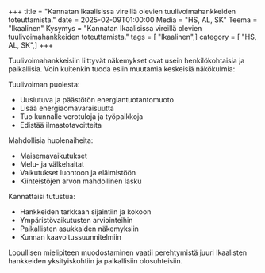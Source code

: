 +++
title = "Kannatan Ikaalisissa vireillä olevien tuulivoimahankkeiden toteuttamista."
date = 2025-02-09T01:00:00
Media = "HS, AL, SK"
Teema = "Ikaalinen"
Kysymys = "Kannatan Ikaalisissa vireillä olevien tuulivoimahankkeiden toteuttamista."
tags = [ "Ikaalinen",]
category = [ "HS, AL, SK",]
+++

Tuulivoimahankkeisiin liittyvät näkemykset ovat usein henkilökohtaisia ja paikallisia. Voin kuitenkin tuoda esiin muutamia keskeisiä näkökulmia:

Tuulivoiman puolesta:
- Uusiutuva ja päästötön energiantuotantomuoto
- Lisää energiaomavaraisuutta
- Tuo kunnalle verotuloja ja työpaikkoja
- Edistää ilmastotavoitteita

Mahdollisia huolenaiheita:
- Maisemavaikutukset
- Melu- ja välkehaitat
- Vaikutukset luontoon ja eläimistöön
- Kiinteistöjen arvon mahdollinen lasku

Kannattaisi tutustua:
- Hankkeiden tarkkaan sijaintiin ja kokoon
- Ympäristövaikutusten arviointeihin
- Paikallisten asukkaiden näkemyksiin
- Kunnan kaavoitussuunnitelmiin

Lopullisen mielipiteen muodostaminen vaatii perehtymistä juuri Ikaalisten hankkeiden yksityiskohtiin ja paikallisiin olosuhteisiin.